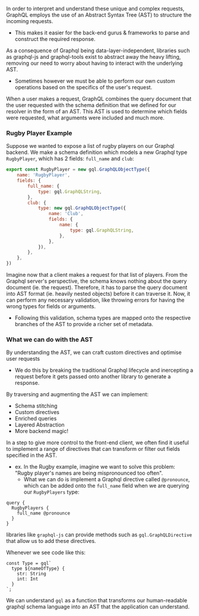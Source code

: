 
In order to interpret and understand these unique and complex requests, GraphQL employs the use of an Abstract Syntax Tree (AST) to structure the incoming requests.
- This makes it easier for the back-end gurus & frameworks to parse and construct the required response.

As a consequence of Graphql being data-layer-independent, libraries such as graphql-js and graphql-tools exist to abstract away the heavy lifting, removing our need to worry about having to interact with the underlying AST.
- Sometimes however we must be able to perform our own custom operations based on the specifics of the user's request.

When a user makes a request, GraphQL combines the query document that the user requested with the schema definition that we defined for our resolver in the form of an AST. This AST is used to determine which fields were requested, what arguments were included and much more.

### Rugby Player Example
Suppose we wanted to expose a list of rugby players on our Graphql backend. We make a schema definition which models a new Graphql type `RugbyPlayer`, which has 2 fields: `full_name` and `club`:
```js
export const RugbyPlayer = new gql.GraphQLObjectType({
    name: 'RugbyPlayer',
    fields: {
        full_name: {
            type: gql.GraphQLString,
        },
        club: {
            type: new gql.GraphQLObjectType({
                name: 'Club',
                fields: {
                    name: {
                        type: gql.GraphQLString,
                    },
                },
            }),
        },
    },
})
```
Imagine now that a client makes a request for that list of players. From the Graphql server's perspective, the schema knows nothing about the query document (ie. the request). Therefore, it has to parse the query document into AST format (ie. heavily nested objects) before it can traverse it. Now, it can perform any necessary validation, like throwing errors for having the wrong types for fields or arguments.
- Following this validation, schema types are mapped onto the respective branches of the AST to provide a richer set of metadata.

### What we can do with the AST
By understanding the AST, we can craft custom directives and optimise user requests
- We do this by breaking the traditional Graphql lifecycle and inercepting a request before it gets passed onto another library to generate a response.

By traversing and augmenting the AST we can implement:
- Schema stitching
- Custom directives
- Enriched queries
- Layered Abstraction
- More backend magic!

In a step to give more control to the front-end client, we often find it useful to implement a range of directives that can transform or filter out fields specified in the AST.
- ex. In the Rugby example, imagine we want to solve this problem: "Rugby player's names are being mispronounced too often".
	- What we can do is implement a Graphql directive called `@pronounce`, which can be added onto the `full_name` field when we are querying our `RugbyPlayers` type:
```
query {
  RugbyPlayers {
    full_name @pronounce
  }
}
```
libraries like `graphql-js` can provide methods such as `gql.GraphQLDirective` that allow us to add these directives.

Whenever we see code like this:
```
const Type = gql`
  type ${nameOfType} {
    str: String
    int: Int
  }
`;
```

We can understand `gql` as a function that transforms our human-readable graphql schema language into an AST that the application can understand.